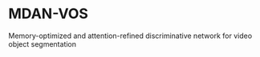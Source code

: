 # MDAN-VOS
Memory-optimized and attention-refined discriminative network for video object segmentation
